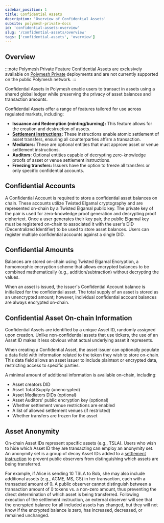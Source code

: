 ```yaml
---
sidebar_position: 1
title: Confidential Assets
description: 'Overview of Confidential Assets'
subsite: polymesh-private-docs
id: 'confidential-assets-overview'
slug: '/confidential-assets/overview'
tags: ['confidential-assets', 'overview']
---
```


## Overview

:::note Polymesh Private Feature
Confidential Assets are exclusively available on [Polymesh Private](/polymesh-private) deployments and are not currently supported on the public Polymesh network.
:::

Confidential Assets in Polymesh enable users to transact in assets using a shared global ledger while preserving the privacy of asset balances and transaction amounts.

Confidential Assets offer a range of features tailored for use across regulated markets, including:

- **Issuance and Redemption (minting/burning):** This feature allows for the creation and destruction of assets.
- **[Settlement Instructions](./settlement.md):** These instructions enable atomic settlement of asset transfers, ensuring all counterparties affirm a transaction.
- **Mediators:** These are optional entities that must approve asset or venue settlement instructions.
- **Auditors:** Optional entities capable of decrypting zero-knowledge proofs of asset or venue settlement instructions.
- **Freezing transfers:** Issuers have the option to freeze all transfers or only specific confidential accounts.

## Confidential Accounts

A Confidential Account is required to store a confidential asset balances on chain. These accounts utilize Twisted Elgamal cryptography and are represented on-chain by a Twisted Elgamal public key. The private key of the pair is used for zero-knowledge proof generation and decrypting proof ciphertext. Once a user generates their key pair, the public Elgamal key must be registered on-chain to associated it with the user's DID (Decentralized Identifier) to be used to store asset balances. Users can register multiple confidential accounts against a single DID.

## Confidential Amounts

Balances are stored on-chain using Twisted Elgamal Encryption, a homomorphic encryption scheme that allows encrypted balances to be combined mathematically (e.g., addition/subtraction) without decrypting the values.

When an asset is issued, the issuer's Confidential Account balance is initialized for the confidential asset. The total supply of an asset is stored as an unencrypted amount; however, individual confidential account balances are always encrypted on-chain.

## Confidential Asset On-chain Information

Confidential Assets are identified by a unique Asset ID, randomly assigned upon creation. Unlike non-confidential assets that use tickers, the use of an Asset ID makes it less obvious what actual underlying asset it represents.

When creating a Confidential Asset, the asset issuer can optionally populate a data field with information related to the token they wish to store on-chain. This data field allows an asset issuer to include plaintext or encrypted data, restricting access to specific parties.

A minimal amount of additional information is available on-chain, including:

- Asset creators DID
- Asset Total Supply (unencrypted)
- Asset Mediators DIDs (optional)
- Asset Auditors' public encryption key (optional)
- Whether settlement venue restrictions are enabled
- A list of allowed settlement venues (if restricted)
- Whether transfers are frozen for the asset

## Asset Anonymity

On-chain Asset IDs represent specific assets (e.g., TSLA). Users who wish to hide which Asset ID they are transacting can employ an anonymity set. An anonymity set is a group of decoy Asset IDs added to a [settlement instruction](./settlement.md) to prevent public observers from distinguishing which assets are being transferred.

For example, if Alice is sending 10 TSLA to Bob, she may also include additional assets (e.g., ACME, MS, GS) in her transaction, each with a transacted amount of 0. A public observer cannot distinguish between a transaction amount of 0 tokens vs. a non-zero amount, thus preventing the direct determination of which asset is being transferred. Following execution of the settlement instruction, an external observer will see that the encrypted balance for all included assets has changed, but they will not know if the encrypted balance is zero, has increased, decreased, or remained unchanged.
